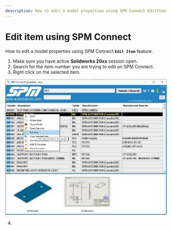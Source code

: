 ```yaml
---
description: How to edit a model properties using SPM Connect EditItem
---
```


# Edit item using SPM Connect

How to edit a model properties using SPM Connect **`Edit Item`** feature.

1.  Make sure you have active **Solidworks 20xx**  session open.
2. Search for the item number you are trying to edit on SPM Connect.
3. Right click on the selected item.

![](../../../.gitbook/assets/image%20%281%29.png)

4.

